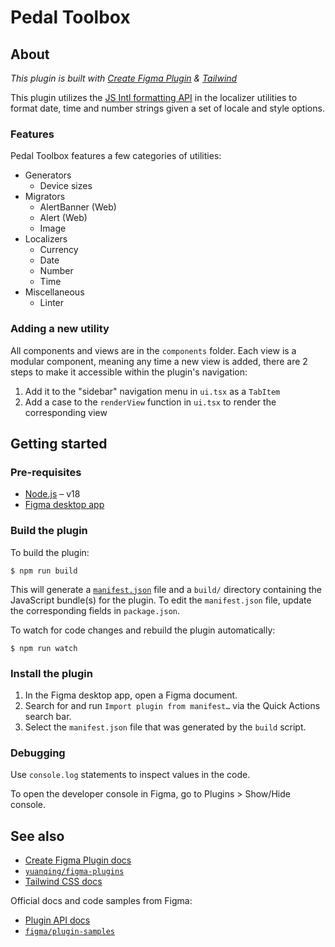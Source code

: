 # Pedal Toolbox

## About

_This plugin is built with
[Create Figma Plugin](https://yuanqing.github.io/create-figma-plugin/) &
[Tailwind](https://tailwindcss.com/)_

This plugin utilizes the
[JS Intl formatting API](https://developer.mozilla.org/en-US/docs/Web/JavaScript/Reference/Global_Objects/Intl)
in the localizer utilities to format date, time and number strings given a set
of locale and style options.

### Features

Pedal Toolbox features a few categories of utilities:

- Generators
  - Device sizes
- Migrators
  - AlertBanner (Web)
  - Alert (Web)
  - Image
- Localizers
  - Currency
  - Date
  - Number
  - Time
- Miscellaneous
  - Linter

### Adding a new utility

All components and views are in the `components` folder. Each view is a modular component, 
meaning any time a new view is added, there are 2 steps to make it accessible within the plugin's navigation:

1. Add it to the "sidebar" navigation menu in `ui.tsx` as a `TabItem`
2. Add a case to the `renderView` function in `ui.tsx` to render the corresponding view

## Getting started

### Pre-requisites

- [Node.js](https://nodejs.org) – v18
- [Figma desktop app](https://figma.com/downloads/)

### Build the plugin

To build the plugin:

```
$ npm run build
```

This will generate a [`manifest.json`](https://figma.com/plugin-docs/manifest/)
file and a `build/` directory containing the JavaScript bundle(s) for the
plugin. To edit the `manifest.json` file, update the corresponding fields in
`package.json`.

To watch for code changes and rebuild the plugin automatically:

```
$ npm run watch
```

### Install the plugin

1. In the Figma desktop app, open a Figma document.
2. Search for and run `Import plugin from manifest…` via the Quick Actions
   search bar.
3. Select the `manifest.json` file that was generated by the `build` script.

### Debugging

Use `console.log` statements to inspect values in the code.

To open the developer console in Figma, go to Plugins > Show/Hide console.

## See also

- [Create Figma Plugin docs](https://yuanqing.github.io/create-figma-plugin/)
- [`yuanqing/figma-plugins`](https://github.com/yuanqing/figma-plugins#readme)
- [Tailwind CSS docs](https://tailwindcss.com/docs/installation)

Official docs and code samples from Figma:

- [Plugin API docs](https://figma.com/plugin-docs/)
- [`figma/plugin-samples`](https://github.com/figma/plugin-samples#readme)
